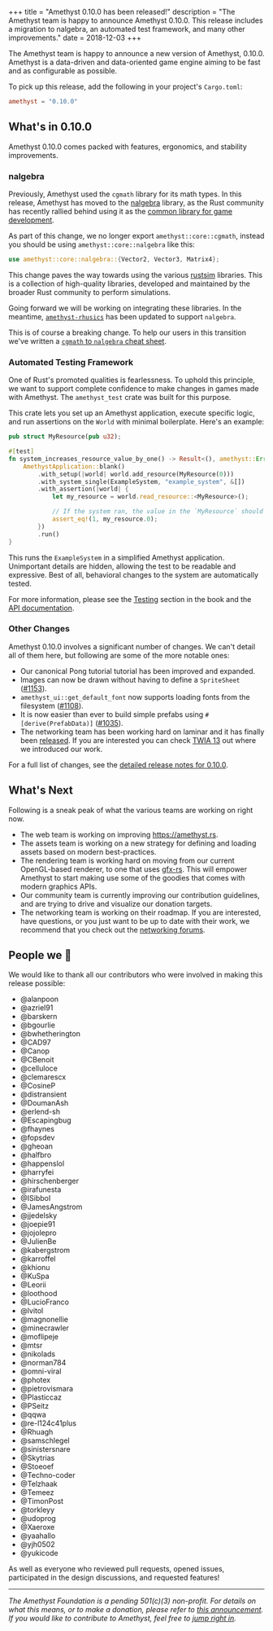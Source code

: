 +++
title = "Amethyst 0.10.0 has been released!"
description = "The Amethyst team is happy to announce Amethyst 0.10.0. This release includes a migration to nalgebra, an automated test framework, and many other improvements."
date = 2018-12-03
+++

The Amethyst team is happy to announce a new version of Amethyst, 0.10.0.
Amethyst is a data-driven and data-oriented game engine aiming to be fast and as configurable as possible.

To pick up this release, add the following in your project's `Cargo.toml`:

```toml
amethyst = "0.10.0"
```

## What's in 0.10.0

Amethyst 0.10.0 comes packed with features, ergonomics, and stability improvements.

### nalgebra

Previously, Amethyst used the `cgmath` library for its math types.
In this release, Amethyst has moved to the [nalgebra] library, as the Rust community has
recently rallied behind using it as the [common library for game development][nalgebra-rally].

[nalgebra]: https://www.nalgebra.org/
[nalgebra-rally]: https://users.rust-lang.org/t/cgmath-looking-for-new-maintainers/20406

As part of this change, we no longer export `amethyst::core::cgmath`, instead you should be using
`amethyst::core::nalgebra` like this:

```rust
use amethyst::core::nalgebra::{Vector2, Vector3, Matrix4};
```

This change paves the way towards using the various [rustsim] libraries.
This is a collection of high-quality libraries, developed and maintained by the broader Rust
community to perform simulations.

Going forward we will be working on integrating these libraries.
In the meantime, [`amethyst-rhusics`] has been
updated to support `nalgebra`.

This is of course a breaking change. To help our users in this transition we've written a
[`cgmath` to `nalgebra` cheat sheet][cgmath-to-nalgebra].

[rustsim]: https://www.rustsim.org/
[`amethyst-rhusics`]: https://github.com/amethyst/amethyst-rhusics
[cgmath-to-nalgebra]: https://www.amethyst.rs/book/latest/appendices/b_migration_notes/cgmath_to_nalgebra.html

###  Automated Testing Framework

One of Rust's promoted qualities is fearlessness.
To uphold this principle, we want to support complete confidence to make changes in games made with Amethyst.
The `amethyst_test` crate was built for this purpose.

This crate lets you set up an Amethyst application, execute specific logic, and run assertions
on the `World` with minimal boilerplate.
Here's an example:

```rust
pub struct MyResource(pub u32);

#[test]
fn system_increases_resource_value_by_one() -> Result<(), amethyst::Error> {
    AmethystApplication::blank()
        .with_setup(|world| world.add_resource(MyResource(0)))
        .with_system_single(ExampleSystem, "example_system", &[])
        .with_assertion(|world| {
            let my_resource = world.read_resource::<MyResource>();

            // If the system ran, the value in the `MyResource` should be 1.
            assert_eq!(1, my_resource.0);
        })
        .run()
}
```

This runs the `ExampleSystem` in a simplified Amethyst application.
Unimportant details are hidden, allowing the test to be readable and expressive.
Best of all, behavioral changes to the system are automatically tested.

For more information, please see the [Testing][testing]
section in the book and the [API documentation][api].

[testing]: https://www.amethyst.rs/book/latest/testing.html
[api]: https://www.amethyst.rs/doc/latest/doc/amethyst_test/index.html

### Other Changes

Amethyst 0.10.0 involves a significant number of changes.
We can't detail all of them here, but following are some of the more notable ones:

* Our canonical Pong tutorial tutorial has been improved and expanded.
* Images can now be drawn without having to define a `SpriteSheet` ([#1153]).
* `amethyst_ui::get_default_font` now supports loading fonts from the filesystem ([#1108]).
* It is now easier than ever to build simple prefabs using `#[derive(PrefabData)]` ([#1035]).
* The networking team has been working hard on laminar and it has finally been [released][laminar].
  If you are interested you can check [TWIA 13][twia-13] out where we introduced our work.

For a full list of changes, see the [detailed release notes for 0.10.0][changelog].

[#1153]: https://github.com/amethyst/amethyst/pull/1153
[#1108]: https://github.com/amethyst/amethyst/pull/1108
[#1035]: https://github.com/amethyst/amethyst/pull/1035
[changelog]: https://github.com/amethyst/amethyst/blob/master/docs/CHANGELOG.md#0100---2018-12
[laminar]: https://crates.io/crates/laminar
[twia-13]: https://www.amethyst.rs/blog/twia-13

## What's Next

Following is a sneak peak of what the various teams are working on right now.

* The web team is working on improving https://amethyst.rs.
* The assets team is working on a new strategy for defining and loading assets based on
  modern best-practices.
* The rendering team is working hard on moving from our current OpenGL-based renderer, to one that
  uses [gfx-rs]. This will empower Amethyst to start making use some of the goodies that comes with
  modern graphics APIs.
* Our community team is currently improving our contribution guidelines, and are trying to drive
  and visualize our donation targets.
* The networking team is working on their roadmap. If you are interested, have questions, or you
  just want to be up to date with their work, we recommend that you check out the
  [networking forums][networking-forums].

[gfx-rs]: https://github.com/gfx-rs
[networking-forums]: https://community.amethyst-engine.org/c/development/networking

## People we 💖

We would like to thank all our contributors who were involved in making this release possible:

* @alanpoon
* @azriel91
* @barskern
* @bgourlie
* @bwhetherington
* @CAD97
* @Canop
* @CBenoit
* @celluloce
* @clemarescx
* @CosineP
* @distransient
* @DoumanAsh
* @erlend-sh
* @Escapingbug
* @fhaynes
* @fopsdev
* @gheoan
* @halfbro
* @happenslol
* @harryfei
* @hirschenberger
* @irafunesta
* @ISibboI
* @JamesAngstrom
* @jjedelsky
* @joepie91
* @jojolepro
* @JulienBe
* @kabergstrom
* @karroffel
* @khionu
* @KuSpa
* @Leorii
* @loothood
* @LucioFranco
* @lvitol
* @magnonellie
* @minecrawler
* @moflipeje
* @mtsr
* @nikolads
* @norman784
* @omni-viral
* @photex
* @pietrovismara
* @Plasticcaz
* @PSeitz
* @qqwa
* @re-l124c41plus
* @Rhuagh
* @samschlegel
* @sinistersnare
* @Skytrias
* @Stoeoef
* @Techno-coder
* @Telzhaak
* @Temeez
* @TimonPost
* @torkleyy
* @udoprog
* @Xaeroxe
* @yaahallo
* @yjh0502
* @yukicode

As well as everyone who reviewed pull requests, opened issues, participated in the design
discussions, and requested features!

---

*The Amethyst Foundation is a pending 501(c)(3) non-profit. For details on what this means, or to make a donation, please refer to [this announcement][non-profit]. If you would like to contribute to Amethyst, feel free to [jump right in][contribute].*

[non-profit]: https://www.amethyst.rs/blog/non-profit-announce/
[contribute]: https://github.com/amethyst/amethyst
